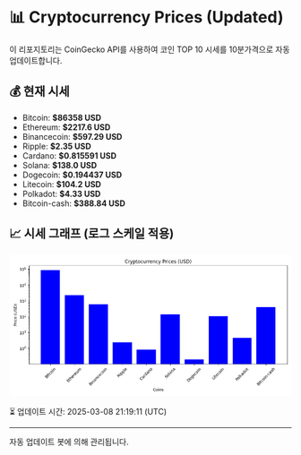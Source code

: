 
# 📊 Cryptocurrency Prices (Updated)

이 리포지토리는 CoinGecko API를 사용하여 코인 TOP 10 시세를 10분가격으로 자동 업데이트합니다.

## 💰 현재 시세
- Bitcoin: **$86358 USD**
- Ethereum: **$2217.6 USD**
- Binancecoin: **$597.29 USD**
- Ripple: **$2.35 USD**
- Cardano: **$0.815591 USD**
- Solana: **$138.0 USD**
- Dogecoin: **$0.194437 USD**
- Litecoin: **$104.2 USD**
- Polkadot: **$4.33 USD**
- Bitcoin-cash: **$388.84 USD**

## 📈 시세 그래프 (로그 스케일 적용)
![Crypto Prices](crypto_prices.png)

⏳ 업데이트 시간: 2025-03-08 21:19:11 (UTC)

---
자동 업데이트 봇에 의해 관리됩니다.
